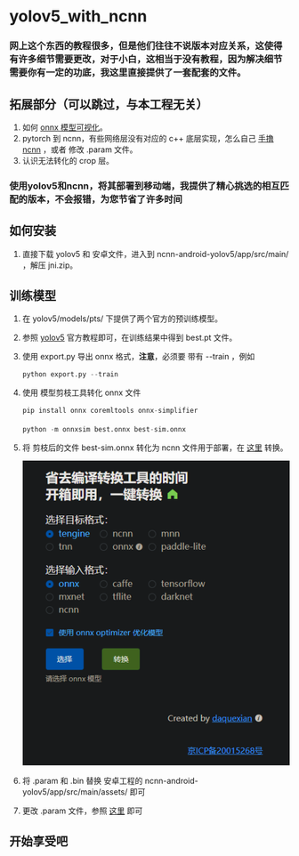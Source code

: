 # yolov5_with_ncnn



### 网上这个东西的教程很多，但是他们往往不说版本对应关系，这使得有许多细节需要更改，对于小白，这相当于没有教程，因为解决细节需要你有一定的功底，我这里直接提供了一套配套的文件。



## 拓展部分（可以跳过，与本工程无关）

1. 如何 [onnx 模型可视化](https://netron.app/)。
2. pytorch 到 ncnn，有些网络层没有对应的 c++ 底层实现，怎么自己 [手撸 ncnn](https://zhuanlan.zhihu.com/p/275989233?utm_source=qq) ，或者 修改 .param 文件。
3. 认识无法转化的 crop 层。



### 使用yolov5和ncnn，将其部署到移动端，我提供了精心挑选的相互匹配的版本，不会报错，为您节省了许多时间



## 如何安装

1. 直接下载 yolov5 和 安卓文件，进入到 ncnn-android-yolov5/app/src/main/ ，解压 jni.zip。



## 训练模型

1. 在 yolov5/models/pts/ 下提供了两个官方的预训练模型。

2. 参照 [yolov5](https://github.com/ultralytics/yolov5) 官方教程即可，在训练结果中得到 best.pt 文件。

3. 使用 export.py 导出 onnx 格式，**注意**，必须要 带有 --train ，例如

   ```python
   python export.py --train
   ```

3. 使用 模型剪枝工具转化 onnx 文件

   ```python
   pip install onnx coremltools onnx-simplifier
   
   python -m onnxsim best.onnx best-sim.onnx
   ```

4. 将 剪枝后的文件 best-sim.onnx 转化为 ncnn 文件用于部署，在 [这里](https://convertmodel.com/) 转换。

   ![image-20220702161803216](https://github.com/Eric-is-good/yolov5_with_ncnn/blob/main/image.png)

5. 将 .param 和 .bin 替换 安卓工程的 ncnn-android-yolov5/app/src/main/assets/ 即可

6. 更改  .param 文件，参照 [这里](https://blog.csdn.net/angelsweet/article/details/124625456) 即可



## 开始享受吧

